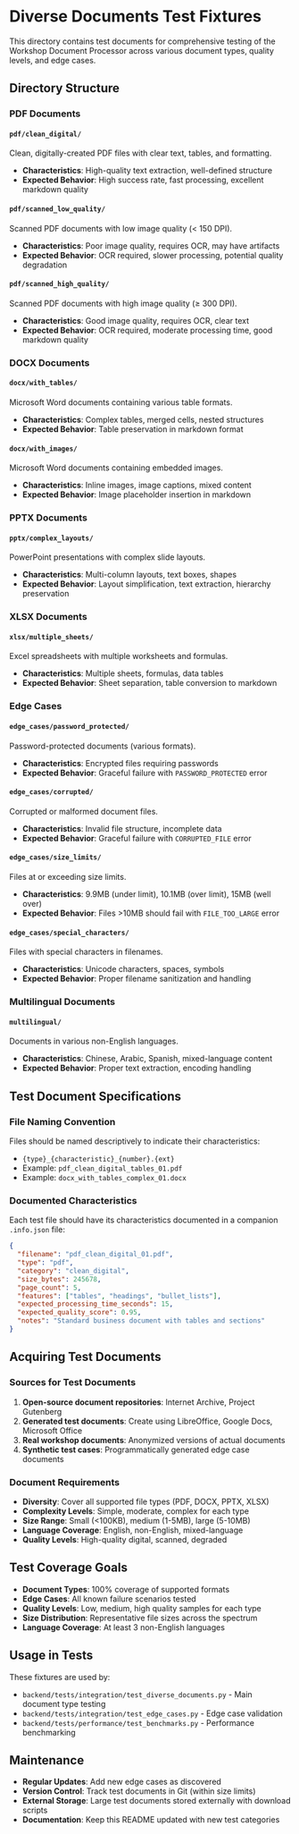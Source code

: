 # Diverse Documents Test Fixtures

This directory contains test documents for comprehensive testing of the Workshop Document Processor across various document types, quality levels, and edge cases.

## Directory Structure

### PDF Documents

#### `pdf/clean_digital/`
Clean, digitally-created PDF files with clear text, tables, and formatting.
- **Characteristics**: High-quality text extraction, well-defined structure
- **Expected Behavior**: High success rate, fast processing, excellent markdown quality

#### `pdf/scanned_low_quality/`
Scanned PDF documents with low image quality (< 150 DPI).
- **Characteristics**: Poor image quality, requires OCR, may have artifacts
- **Expected Behavior**: OCR required, slower processing, potential quality degradation

#### `pdf/scanned_high_quality/`
Scanned PDF documents with high image quality (≥ 300 DPI).
- **Characteristics**: Good image quality, requires OCR, clear text
- **Expected Behavior**: OCR required, moderate processing time, good markdown quality

### DOCX Documents

#### `docx/with_tables/`
Microsoft Word documents containing various table formats.
- **Characteristics**: Complex tables, merged cells, nested structures
- **Expected Behavior**: Table preservation in markdown format

#### `docx/with_images/`
Microsoft Word documents containing embedded images.
- **Characteristics**: Inline images, image captions, mixed content
- **Expected Behavior**: Image placeholder insertion in markdown

### PPTX Documents

#### `pptx/complex_layouts/`
PowerPoint presentations with complex slide layouts.
- **Characteristics**: Multi-column layouts, text boxes, shapes
- **Expected Behavior**: Layout simplification, text extraction, hierarchy preservation

### XLSX Documents

#### `xlsx/multiple_sheets/`
Excel spreadsheets with multiple worksheets and formulas.
- **Characteristics**: Multiple sheets, formulas, data tables
- **Expected Behavior**: Sheet separation, table conversion to markdown

### Edge Cases

#### `edge_cases/password_protected/`
Password-protected documents (various formats).
- **Characteristics**: Encrypted files requiring passwords
- **Expected Behavior**: Graceful failure with `PASSWORD_PROTECTED` error

#### `edge_cases/corrupted/`
Corrupted or malformed document files.
- **Characteristics**: Invalid file structure, incomplete data
- **Expected Behavior**: Graceful failure with `CORRUPTED_FILE` error

#### `edge_cases/size_limits/`
Files at or exceeding size limits.
- **Characteristics**: 9.9MB (under limit), 10.1MB (over limit), 15MB (well over)
- **Expected Behavior**: Files >10MB should fail with `FILE_TOO_LARGE` error

#### `edge_cases/special_characters/`
Files with special characters in filenames.
- **Characteristics**: Unicode characters, spaces, symbols
- **Expected Behavior**: Proper filename sanitization and handling

### Multilingual Documents

#### `multilingual/`
Documents in various non-English languages.
- **Characteristics**: Chinese, Arabic, Spanish, mixed-language content
- **Expected Behavior**: Proper text extraction, encoding handling

## Test Document Specifications

### File Naming Convention
Files should be named descriptively to indicate their characteristics:
- `{type}_{characteristic}_{number}.{ext}`
- Example: `pdf_clean_digital_tables_01.pdf`
- Example: `docx_with_tables_complex_01.docx`

### Documented Characteristics
Each test file should have its characteristics documented in a companion `.info.json` file:

```json
{
  "filename": "pdf_clean_digital_01.pdf",
  "type": "pdf",
  "category": "clean_digital",
  "size_bytes": 245678,
  "page_count": 5,
  "features": ["tables", "headings", "bullet_lists"],
  "expected_processing_time_seconds": 15,
  "expected_quality_score": 0.95,
  "notes": "Standard business document with tables and sections"
}
```

## Acquiring Test Documents

### Sources for Test Documents
1. **Open-source document repositories**: Internet Archive, Project Gutenberg
2. **Generated test documents**: Create using LibreOffice, Google Docs, Microsoft Office
3. **Real workshop documents**: Anonymized versions of actual documents
4. **Synthetic test cases**: Programmatically generated edge case documents

### Document Requirements
- **Diversity**: Cover all supported file types (PDF, DOCX, PPTX, XLSX)
- **Complexity Levels**: Simple, moderate, complex for each type
- **Size Range**: Small (<100KB), medium (1-5MB), large (5-10MB)
- **Language Coverage**: English, non-English, mixed-language
- **Quality Levels**: High-quality digital, scanned, degraded

## Test Coverage Goals

- **Document Types**: 100% coverage of supported formats
- **Edge Cases**: All known failure scenarios tested
- **Quality Levels**: Low, medium, high quality samples for each type
- **Size Distribution**: Representative file sizes across the spectrum
- **Language Coverage**: At least 3 non-English languages

## Usage in Tests

These fixtures are used by:
- `backend/tests/integration/test_diverse_documents.py` - Main document type testing
- `backend/tests/integration/test_edge_cases.py` - Edge case validation
- `backend/tests/performance/test_benchmarks.py` - Performance benchmarking

## Maintenance

- **Regular Updates**: Add new edge cases as discovered
- **Version Control**: Track test documents in Git (within size limits)
- **External Storage**: Large test documents stored externally with download scripts
- **Documentation**: Keep this README updated with new test categories
